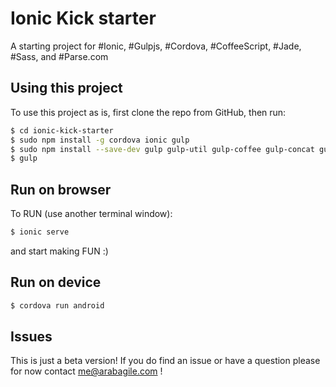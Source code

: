 Ionic Kick starter
==================

A starting project for #Ionic, #Gulpjs, #Cordova, #CoffeeScript, #Jade, #Sass, and #Parse.com

## Using this project

To use this project as is, first clone the repo from GitHub, then run:

```bash
$ cd ionic-kick-starter
$ sudo npm install -g cordova ionic gulp
$ sudo npm install --save-dev gulp gulp-util gulp-coffee gulp-concat gulp-sass shelljs gulp-uglify gulp-livereload tiny-lr gulp-browserify gulp-minify-html gulp-jsonminify gulp-imagemin imagemin-pngcrush gulp-jade bower gulp-minify-css gulp-autoprefixer
$ gulp
```

## Run on browser

To RUN (use another terminal window):

```bash
$ ionic serve
```

and start making FUN :)


## Run on device

```bash
$ cordova run android
```



## Issues
This is just a beta version! If you do find an issue or have a question please for now contact me@arabagile.com !

